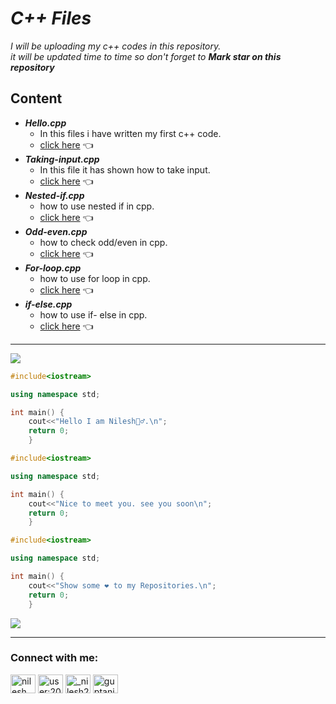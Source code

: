 # *C++ Files*
*I will be uploading my c++ codes in this repository. <br> it will be updated time to time so don't 
forget to __Mark star on this repository__*
## Content
- **_Hello.cpp_**
    - In this files i have written my first c++ code. 
    - [click here](https://github.com/Nilesh220/Cpp-files/blob/main/Hello.cpp) 👈
- **_Taking-input.cpp_**
    - In this file it has shown how to  take input.
    - [click here](https://github.com/Nilesh220/Cpp-files/blob/main/taking_input.c%2B%2B) 👈
- **_Nested-if.cpp_**
    - how to use nested if in cpp.
    - [click here](https://github.com/Nilesh220/Cpp-files/blob/main/nested_if.cpp) 👈
- **_Odd-even.cpp_**
    - how to check odd/even in cpp.
    - [click here](https://github.com/Nilesh220/Cpp-files/blob/main/odd_even.cpp) 👈
- **_For-loop.cpp_**
    - how to use for loop in cpp.
    - [click here](https://github.com/Nilesh220/Cpp-files/blob/main/for_loop.cpp) 👈
- **_if-else.cpp_**
    - how to use if- else in cpp.
    - [click here](https://github.com/Nilesh220/Cpp-files/blob/main/if_else.cpp) 👈
***
<img src= "https://user-images.githubusercontent.com/73097560/115834477-dbab4500-a447-11eb-908a-139a6edaec5c.gif">

```C++
#include<iostream>

using namespace std;

int main() {
    cout<<"Hello I am Nilesh🙋‍♂️.\n";
    return 0;
    }
```
```C++
#include<iostream>

using namespace std;

int main() {
    cout<<"Nice to meet you. see you soon\n";
    return 0;
    }
```
```C++
#include<iostream>

using namespace std;

int main() {
    cout<<"Show some ❤️ to my Repositories.\n";
    return 0;
    }
```

<img src= "https://user-images.githubusercontent.com/73097560/115834477-dbab4500-a447-11eb-908a-139a6edaec5c.gif">

***
<h3 align="left">Connect with me:</h3>
<p align="left">
<a href="https://linkedin.com/in/nileshkumargupta05/" target="blank"><img align="center" src="https://raw.githubusercontent.com/rahuldkjain/github-profile-readme-generator/master/src/images/icons/Social/linked-in-alt.svg" alt="nilesh kumar gupta" height="30" width="40" /></a>
<a href="https://stackoverflow.com/users/20517271" target="blank"><img align="center" src="https://raw.githubusercontent.com/rahuldkjain/github-profile-readme-generator/master/src/images/icons/Social/stack-overflow.svg" alt="user:20517271" height="30" width="40" /></a>
<a href="https://instagram.com/_nilesh2202" target="blank"><img align="center" src="https://raw.githubusercontent.com/rahuldkjain/github-profile-readme-generator/master/src/images/icons/Social/instagram.svg" alt="_nilesh2202" height="30" width="40" /></a>
<a href="https://www.hackerrank.com/guptanilesh417" target="blank"><img align="center" src="https://raw.githubusercontent.com/rahuldkjain/github-profile-readme-generator/master/src/images/icons/Social/hackerrank.svg" alt="guptanilesh417" height="30" width="40" /></a>
</p>
